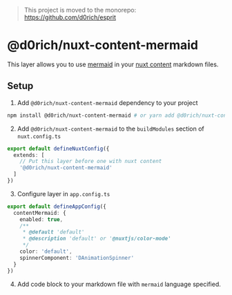 > This project is moved to the monorepo: https://github.com/d0rich/esprit

# @d0rich/nuxt-content-mermaid

This layer allows you to use [mermaid](https://mermaid-js.github.io/mermaid/#/) in your [nuxt content](https://content.nuxtjs.org/) markdown files.

## Setup

1. Add `@d0rich/nuxt-content-mermaid` dependency to your project

```bash
npm install @d0rich/nuxt-content-mermaid # or yarn add @d0rich/nuxt-content-mermaid
```

2. Add `@d0rich/nuxt-content-mermaid` to the `buildModules` section of `nuxt.config.ts`

```ts
export default defineNuxtConfig({
  extends: [
    // Put this layer before one with nuxt content
    '@d0rich/nuxt-content-mermaid'
  ]
})
```

3. Configure layer in `app.config.ts`

```ts
export default defineAppConfig({
  contentMermaid: {
    enabled: true,
    /**
     * @default 'default'
     * @description 'default' or '@nuxtjs/color-mode'
     */
    color: 'default',
    spinnerComponent: 'DAnimationSpinner'
  }
})
```

4. Add code block to your markdown file with `mermaid` language specified.
